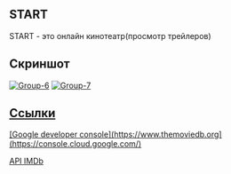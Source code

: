 ## **START**

START - это онлайн кинотеатр(просмотр трейлеров)

## **Скриншот**
<a href="https://ibb.co/bdzPCh7"><img src="https://i.ibb.co/ysWXZTV/Group-6.jpg" alt="Group-6" border="0"></a>
<a href="https://ibb.co/qWvLs1k"><img src="https://i.ibb.co/KLJcqyF/Group-7.png" alt="Group-7" border="0"></a><br /><a target='_blank' href='https://imgbb.com/'>

## **Ссылки**

[Google developer console](https://www.themoviedb.org](https://console.cloud.google.com/)

[API IMDb](https://www.themoviedb.org)
